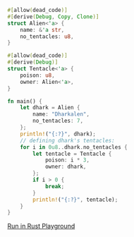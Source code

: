 ```rust
#[allow(dead_code)]
#[derive(Debug, Copy, Clone)]
struct Alien<'a> {
    name: &'a str,
    no_tentacles: u8,
}

#[allow(dead_code)]
#[derive(Debug)]
struct Tentacle<'a> {
    poison: u8,
    owner: Alien<'a>,
}

fn main() {
    let dhark = Alien {
        name: "Dharkalen",
        no_tentacles: 7,
    };
    println!("{:?}", dhark);
    // defining dhark's tentacles:
    for i in 0u8..dhark.no_tentacles {
        let tentacle = Tentacle {
            poison: i * 3,
            owner: dhark,
        };
        if i > 0 {
            break;
        }
        println!("{:?}", tentacle);
    }
}

```
[Run in Rust Playground](https://play.rust-lang.org/?version=stable&mode=debug&edition=2021&gist=e3ac4d834341e69c17fff409e02f824a&version=stable)
